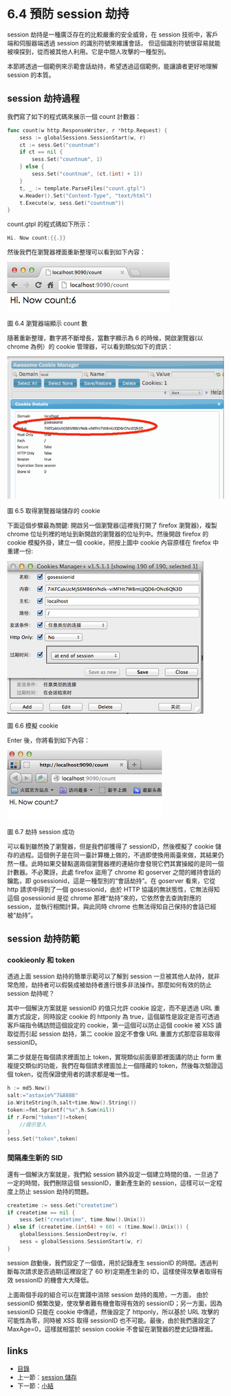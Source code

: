 # 6.4 預防 session 劫持
session 劫持是一種廣泛存在的比較嚴重的安全威脅，在 session 技術中，客戶端和伺服器端透過 session 的識別符號來維護會話， 但這個識別符號很容易就能被嗅探到，從而被其他人利用。它是中間人攻擊的一種型別。

本節將透過一個範例來示範會話劫持，希望透過這個範例，能讓讀者更好地理解 session 的本質。
## session 劫持過程
我們寫了如下的程式碼來展示一個 count 計數器：

```Go
func count(w http.ResponseWriter, r *http.Request) {
	sess := globalSessions.SessionStart(w, r)
	ct := sess.Get("countnum")
	if ct == nil {
		sess.Set("countnum", 1)
	} else {
		sess.Set("countnum", (ct.(int) + 1))
	}
	t, _ := template.ParseFiles("count.gtpl")
	w.Header().Set("Content-Type", "text/html")
	t.Execute(w, sess.Get("countnum"))
}
```

count.gtpl 的程式碼如下所示：

```Go
Hi. Now count:{{.}}
```
然後我們在瀏覽器裡面重新整理可以看到如下內容：

![](images/6.4.hijack.png)

圖 6.4 瀏覽器端顯示 count 數

隨著重新整理，數字將不斷增長，當數字顯示為 6 的時候，開啟瀏覽器(以 chrome 為例）的 cookie 管理器，可以看到類似如下的資訊：


![](images/6.4.cookie.png)

圖 6.5 取得瀏覽器端儲存的 cookie

下面這個步驟最為關鍵: 開啟另一個瀏覽器(這裡我打開了 firefox 瀏覽器)，複製 chrome 位址列裡的地址到新開啟的瀏覽器的位址列中。然後開啟 firefox 的 cookie 模擬外掛，建立一個 cookie，把按上圖中 cookie 內容原樣在 firefox 中重建一份:

![](images/6.4.setcookie.png)

圖 6.6 模擬 cookie

Enter 後，你將看到如下內容：

![](images/6.4.hijacksuccess.png)

圖 6.7 劫持 session 成功

可以看到雖然換了瀏覽器，但是我們卻獲得了 sessionID，然後模擬了 cookie 儲存的過程。這個例子是在同一臺計算機上做的，不過即使換用兩臺來做，其結果仍然一樣。此時如果交替點選兩個瀏覽器裡的連結你會發現它們其實操縱的是同一個計數器。不必驚訝，此處 firefox 盜用了 chrome 和 goserver 之間的維持會話的鑰匙，即 gosessionid，這是一種型別的“會話劫持”。在 goserver 看來，它從 http 請求中得到了一個 gosessionid，由於 HTTP 協議的無狀態性，它無法得知這個 gosessionid 是從 chrome 那裡“劫持”來的，它依然會去查詢對應的 session，並執行相關計算。與此同時 chrome 也無法得知自己保持的會話已經被“劫持”。
## session 劫持防範
### cookieonly 和 token
透過上面 session 劫持的簡單示範可以了解到 session 一旦被其他人劫持，就非常危險，劫持者可以假裝成被劫持者進行很多非法操作。那麼如何有效的防止 session 劫持呢？

其中一個解決方案就是 sessionID 的值只允許 cookie 設定，而不是透過 URL 重置方式設定，同時設定 cookie 的 httponly 為 true，這個屬性是設定是否可透過客戶端指令碼訪問這個設定的 cookie，第一這個可以防止這個 cookie 被 XSS 讀取從而引起 session 劫持，第二 cookie 設定不會像 URL 重置方式那麼容易取得 sessionID。

第二步就是在每個請求裡面加上 token，實現類似前面章節裡面講的防止 form 重複提交類似的功能，我們在每個請求裡面加上一個隱藏的 token，然後每次驗證這個 token，從而保證使用者的請求都是唯一性。

```Go
h := md5.New()
salt:="astaxie%^7&8888"
io.WriteString(h,salt+time.Now().String())
token:=fmt.Sprintf("%x",h.Sum(nil))
if r.Form["token"]!=token{
	//提示登入
}
sess.Set("token",token)
```

### 間隔產生新的 SID
還有一個解決方案就是，我們給 session 額外設定一個建立時間的值，一旦過了一定的時間，我們刪除這個 sessionID，重新產生新的 session，這樣可以一定程度上防止 session 劫持的問題。

```Go
createtime := sess.Get("createtime")
if createtime == nil {
	sess.Set("createtime", time.Now().Unix())
} else if (createtime.(int64) + 60) < (time.Now().Unix()) {
	globalSessions.SessionDestroy(w, r)
	sess = globalSessions.SessionStart(w, r)
}
```
session 啟動後，我們設定了一個值，用於記錄產生 sessionID 的時間。透過判斷每次請求是否過期(這裡設定了 60 秒)定期產生新的 ID，這樣使得攻擊者取得有效 sessionID 的機會大大降低。

上面兩個手段的組合可以在實踐中消除 session 劫持的風險，一方面，	由於 sessionID 頻繁改變，使攻擊者難有機會取得有效的 sessionID；另一方面，因為 sessionID 只能在 cookie 中傳遞，然後設定了 httponly，所以基於 URL 攻擊的可能性為零，同時被 XSS 取得 sessionID 也不可能。最後，由於我們還設定了 MaxAge=0，這樣就相當於 session cookie 不會留在瀏覽器的歷史記錄裡面。


## links
   * [目錄](<preface.md>)
   * 上一節：[session 儲存](<06.3.md>)
   * 下一節：[小結](<06.5.md>)
